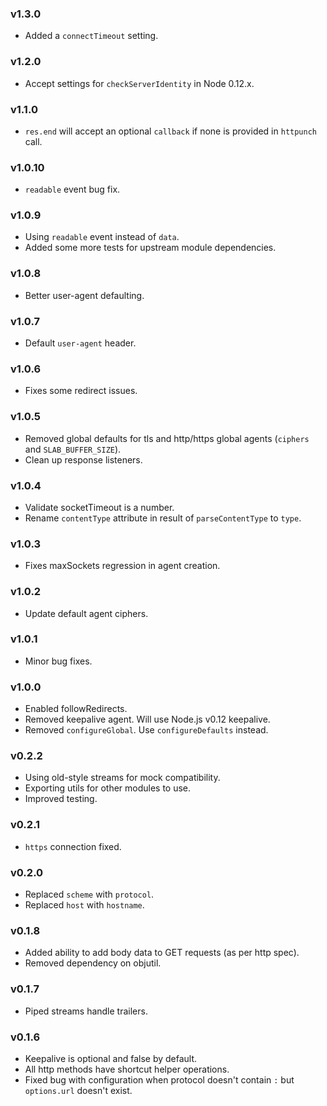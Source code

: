 ### v1.3.0

* Added a `connectTimeout` setting.

### v1.2.0

* Accept settings for `checkServerIdentity` in Node 0.12.x.

### v1.1.0

* `res.end` will accept an optional `callback` if none is provided in `httpunch` call.

### v1.0.10

* `readable` event bug fix.

### v1.0.9

* Using `readable` event instead of `data`.
* Added some more tests for upstream module dependencies.

### v1.0.8

* Better user-agent defaulting.

### v1.0.7

* Default `user-agent` header.

### v1.0.6

* Fixes some redirect issues.

### v1.0.5

* Removed global defaults for tls and http/https global agents (`ciphers` and `SLAB_BUFFER_SIZE`).
* Clean up response listeners.

### v1.0.4

* Validate socketTimeout is a number.
* Rename `contentType` attribute in result of `parseContentType` to `type`.

### v1.0.3

* Fixes maxSockets regression in agent creation.

### v1.0.2

* Update default agent ciphers.

### v1.0.1

* Minor bug fixes.

### v1.0.0

* Enabled followRedirects.
* Removed keepalive agent. Will use Node.js v0.12 keepalive.
* Removed `configureGlobal`. Use `configureDefaults` instead.

### v0.2.2

* Using old-style streams for mock compatibility.
* Exporting utils for other modules to use.
* Improved testing.

### v0.2.1

* `https` connection fixed.

### v0.2.0

* Replaced `scheme` with `protocol`.
* Replaced `host` with `hostname`.

### v0.1.8

* Added ability to add body data to GET requests (as per http spec).
* Removed dependency on objutil.

### v0.1.7

* Piped streams handle trailers.

### v0.1.6

* Keepalive is optional and false by default.
* All http methods have shortcut helper operations.
* Fixed bug with configuration when protocol doesn't contain ```:``` but ```options.url``` doesn't exist.
